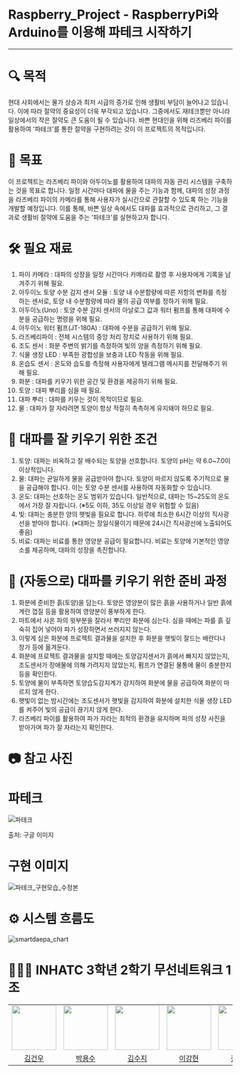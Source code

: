 # Raspberry_Project - RaspberryPi와 Arduino를 이용해 파테크 시작하기


* * *

# 🔍 목적
현대 사회에서는 물가 상승과 최저 시급의 증가로 인해 생활비 부담이 늘어나고 있습니다. 이에 따라 절약의 중요성이 더욱 부각되고 있습니다. 그중에서도 재테크뿐만 아니라 일상에서의 작은 절약도 큰 도움이 될 수 있습니다. 바쁜 현대인을 위해 라즈베리 파이를 활용하여 '파테크'를 통한 절약을 구현하려는 것이 이 프로젝트의 목적입니다.

# 🎯 목표
이 프로젝트는 라즈베리 파이와 아두이노를 활용하여 대파의 자동 관리 시스템을 구축하는 것을 목표로 합니다. 일정 시간마다 대파에 물을 주는 기능과 함께, 대파의 성장 과정을 라즈베리 파이의 카메라를 통해 사용자가 실시간으로 관찰할 수 있도록 하는 기능을 개발할 예정입니다. 이를 통해, 바쁜 일상 속에서도 대파를 효과적으로 관리하고, 그 결과로 생활비 절약에 도움을 주는 '파테크'를 실현하고자 합니다.

# 🛠️ 필요 재료
   1. 파이 카메라 : 대파의 성장을 일정 시간마다 카메라로 촬영 후 사용자에게 기록을 남겨주기 위해 필요.
   2. 아두이노 토양 수분 감지 센서 모듈 : 토양 내 수분함량에 따른 저항의 변화를 측정하는 센서로, 토양 내 수분함량에 따라 물의 공급 여부를 정하기 위해 필요.
   3. 아두이노(Uno) : 토양 수분 감지 센서의 아날로그 값과 워터 펌프를 통해 대파에 수분을 공급하는 명령을 위해 필요.
   4. 아두이노 워터 펌프(JT-180A) : 대파에 수분을 공급하기 위해 필요.
   5. 라즈베리파이 : 전체 시스템의 중앙 처리 장치로 사용하기 위해 필요.
   6. 조도 센서 : 화분 주변의 밝기를 측정하여 빛의 양을 측정하기 위해 필요.
   7. 식물 생장 LED : 부족한 광합성을 보충과 LED 작동을 위해 필요.
   8. 온습도 센서 : 온도와 습도를 측정해 사용자에게 텔레그램 메시지를 전달해주기 위해 필요.
   9. 화분 : 대파를 키우기 위한 공간 및 환경을 제공하기 위해 필요.
   10. 토양 : 대파 뿌리를 심을 때 필요.
   11. 대파 뿌리 : 대파를 키우는 것이 목적이므로 필요.
   12. 물 : 대파가 잘 자라려면 토양이 항상 적절히 촉촉하게 유지돼야 하므로 필요.
   

# 🌱 대파를 잘 키우기 위한 조건
   1. 토양: 대파는 비옥하고 잘 배수되는 토양을 선호합니다. 토양의 pH는 약 6.0~7.0이 이상적입니다.
   2. 물: 대파는 균일하게 물을 공급받아야 합니다. 토양이 마르지 않도록 주기적으로 물을 공급해야 합니다. 이는 토양 수분 센서를 사용하여 자동화할 수 있습니다.
   3. 온도: 대파는 선호하는 온도 범위가 있습니다. 일반적으로, 대파는 15~25도의 온도에서 가장 잘 자랍니다. (※5도 이하, 35도 이상일 경우 위험할 수 있음)
   4. 빛: 대파는 충분한 양의 햇빛을 필요로 합니다. 하루에 최소한 6시간 이상의 직사광선을 받아야 합니다. (※대파는 장일식물이기 때문에 24시간 직사광선에 노출되어도 좋음)
   5. 비료: 대파는 비료를 통한 영양분 공급이 필요합니다. 비료는 토양에 기본적인 영양소를 제공하며, 대파의 성장을 촉진합니다.

# 🌲 (자동으로) 대파를 키우기 위한 준비 과정
   1. 화분에 준비한 흙(토양)을 담는다. 토양은 영양분이 많은 흙을 사용하거나 일반 흙에 계란 껍질 등을 활용하여 영양분이 풍부하게 한다.
   2. 마트에서 사온 파의 윗부분을 잘라서 뿌리만 화분에 심는다. 심을 때에는 파를 흙 깊숙히 집어 넣어야 파가 성장하면서 쓰러지지 않는다.
   3. 이렇게 심은 화분에 프로젝트 결과물을 설치한 후 화분을 햇빛이 잘드는 배란다나 창가 등에 옮겨둔다.
   4. 화분에 프로젝트 결과물을 설치할 때에는 토양감지센서가 흙에서 빠지지 않았는지, 조도센서가 장애물에 의해 가려지지 않았는지, 펌프가 연결된 물통에 물이 충분한지 등을 확인한다. 
   5. 토양에 물이 부족하면 토양습도감지계가 감지하여 화분에 물을 공급하여 화분이 마르지 않게 한다.
   6. 햇빛이 없는 밤시간에는 조도센서가 햇빛을 감지하여 화분에 설치한 식물 생장 LED를 켜주어 빛의 공급이 끊기지 않게 한다.
   7. 라즈베리 파이를 활용하여 파가 자라는 최적의 환경을 유지하며 파의 성장 사진을 받아가며 파가 잘 자라는지 확인한다.

# 📷 참고 사진
# 파테크
![파테크](https://github.com/withoutsultang/Raspberry_Project/assets/113170868/eb217db7-61f5-48b9-b4b7-effccd96de1f)


출처: 구글 이미지
# 구현 이미지

![파테크_구현모습_수정본](https://github.com/withoutsultang/Raspberry_Project/assets/113170868/65f29a88-d3ff-4b38-8a1b-3bb6a6e0f8e2)


# ⚙️ 시스템 흐름도

![smartdaepa_chart](https://github.com/smart-daepa/.github/assets/120733105/e9495e9a-9e76-400f-9cab-6e3276cb0c1e)

   
# 👨🏻‍💻 INHATC 3학년 2학기 무선네트워크 1조
<table>
  <tbody>
    <tr>
      <tr>
      <td align="center"><a href="https://github.com/withoutsultang"><img src="https://avatars.githubusercontent.com/u/120733105?v=4" width="100px;" alt=""/></td>
      <td align="center"><a href="https://github.com/youngsoosoo"><img src="https://avatars.githubusercontent.com/u/87405853?v=4" width="100px;" alt=""/></td>
      <td align="center"><a href="https://github.com/Kimsuji100"><img src="https://avatars.githubusercontent.com/u/113170868?v=4" width="100px;" alt=""/></td>
      <td align="center"><a href="https://github.com/dlrkd"><img src="https://avatars.githubusercontent.com/u/35716755?v=4" width="100px;" alt=""/></td>
      <td align="center"><a href="https://github.com/jys23"><img src="https://avatars.githubusercontent.com/u/113410132?v=4" width="100px;" alt=""/></td>
      </tr>
      <tr>
      <td align="center"><a href="https://github.com/withoutsultang">김건우</td>
      <td align="center"><a href="https://github.com/youngsoosoo">박용수</td>
      <td align="center"><a href="https://github.com/Kimsuji100">김수지</td>
      <td align="center"><a href="https://github.com/dlrkd">이강현</td>
      <td align="center"><a href="https://github.com/jys23">장용수</td>
      </tr>
    </tr>
  </tbody>
</table>
